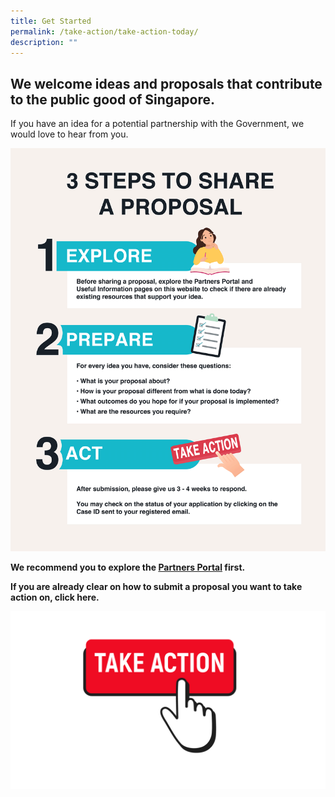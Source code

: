 ```yaml
---
title: Get Started
permalink: /take-action/take-action-today/
description: ""
---
```

## We welcome ideas and proposals that contribute to the public good of Singapore.

If you have an idea for a potential partnership with the Government, we would love to hear from you.

![3 Steps to Share a Proposal](/images/Get%20Started/3-steps-to-share-a-proposal_clean_v2.png)

 **We recommend you to explore the [Partners Portal](/take-action/partnersportal) first.**

**If you are already clear on how to submit a proposal you want to take action on, click here.**

[![](/images/take%20action.png)](https://go.gov.sg/takeactiontoday)